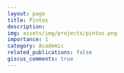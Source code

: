 ```yaml
---
layout: page
title: Pintos
description: 
img: assets/img/projects/pintos.png
importance: 1
category: Academic
related_publications: false
giscus_comments: true
---
```


